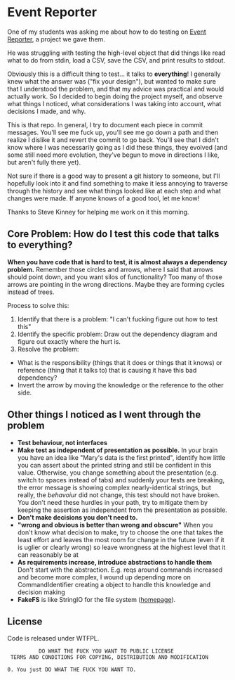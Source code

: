 # Event Reporter

One of my students was asking me about how to do testing on
[Event Reporter](http://tutorials.jumpstartlab.com/projects/event_reporter.html),
a project we gave them.

He was struggling with testing the high-level object that
did things like read what to do from stdin,
load a CSV, save the CSV, and print results to stdout.

Obviously this is a difficult thing to test... it talks to **everything**!
I generally knew what the answer was ("fix your design"),
but wanted to make sure that I understood the problem,
and that my advice was practical and would actually work.
So I decided to begin doing the project myself,
and observe what things I noticed, what considerations I was taking into account,
what decisions I made, and why.

This is that repo. In general, I try to document each piece in commit messages.
You'll see me fuck up, you'll see me go down a path and then realize I dislike it
and revert the commit to go back. You'll see that I didn't know where I
was necessarily going as I did these things, they evolved (and some still need
more evolution, they've begun to move in directions I like, but aren't
fully there yet).

Not sure if there is a good way to present a git history to someone,
but I'll hopefully look into it and find something to make it less
annoying to traverse through the history and see what things looked like
at each step and what changes were made. If anyone knows of a good tool, let me know!

Thanks to Steve Kinney for helping me work on it this morning.

## Core Problem: How do I test this code that talks to everything?

**When you have code that is hard to test, it is almost always a dependency problem.**
Remember those circles and arrows, where I said that arrows should point down,
and you want silos of functionality? Too many of those arrows are pointing in the wrong directions.
Maybe they are forming cycles instead of trees.

Process to solve this:

1. Identify that there is a problem: "I can't fucking figure out how to test this"
2. Identify the specific problem: Draw out the dependency diagram and figure out exactly where the hurt is.
3. Resolve the problem:
  - What is the responsibility (things that it does or things that it knows) or reference (thing that it talks to) that is causing it have this bad dependency?
  - Invert the arrow by moving the knowledge or the reference to the other side.

## Other things I noticed as I went through the problem

* **Test behaviour, not interfaces**
* **Make test as independent of presentation as possible.**
  In your brain you have an idea like "Mary's data is the first printed",
  identify how little you can assert about the printed string and still be confident
  in this value. Otherwise, you change something about the presentation (e.g. switch to spaces instead of tabs)
  and suddenly your tests are breaking, the error message is showing complex nearly-identical strings,
  but really, the *behavoiur* did not change, this test should not have broken.
  You don't need these hurdles in your path, try to mitigate them by keeping the assertion as independent
  from the presentation as possible.
* **Don't make decisions you don't need to.**
* **"wrong and obvious is better than wrong and obscure"**
  When you don't know what decision to make, try to choose the one that takes the least effort
  and leaves the most room for change in the future (even if it is uglier or clearly wrong)
  so leave wrongness at the highest level that it can reasonably be at
* **As requirements increase, introduce abstractions to handle them**
  Don't start with the abstraction.
  E.g. reqs around commands increased and become more complex,
  I wound up depending more on CommandIdentifier
  creating a object to handle this knowledge and decision making
* **FakeFS** is like StringIO for the file system ([homepage](https://github.com/defunkt/fakefs)).

## License

Code is released under WTFPL.

```
          DO WHAT THE FUCK YOU WANT TO PUBLIC LICENSE
 TERMS AND CONDITIONS FOR COPYING, DISTRIBUTION AND MODIFICATION

0. You just DO WHAT THE FUCK YOU WANT TO.
```

